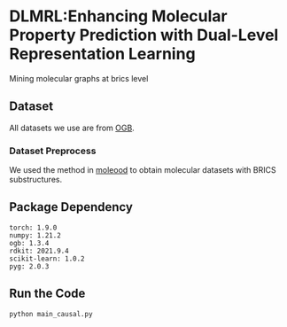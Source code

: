 # DLMRL:Enhancing Molecular Property Prediction with Dual-Level Representation Learning
Mining molecular graphs at brics level
## Dataset
All datasets we use are from [OGB](https://ogb.stanford.edu/docs/graphprop/).
### Dataset Preprocess
We used the method in [moleood](https://github.com/yangnianzu0515/MoleOOD) to obtain molecular datasets with BRICS substructures.
## Package Dependency
```
torch: 1.9.0
numpy: 1.21.2
ogb: 1.3.4
rdkit: 2021.9.4
scikit-learn: 1.0.2
pyg: 2.0.3
```
## Run the Code
```python main_causal.py```
